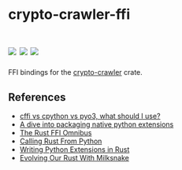 # crypto-crawler-ffi

[![](https://img.shields.io/github/workflow/status/soulmachine/crypto-crawler-rs/CI/main)](https://github.com/soulmachine/crypto-crawler-rs/actions?query=branch%3Amain)
[![](https://img.shields.io/crates/v/crypto-crawler-ffi.svg)](https://crates.io/crates/crypto-crawler-ffi)
[![](https://docs.rs/crypto-crawler-ffi/badge.svg)](https://docs.rs/crypto-crawler-ffi)
==========

FFI bindings for the [crypto-crawler](https://crates.io/crates/crypto-crawler) crate.

## References

-   [cffi vs cpython vs pyo3, what should I use?](https://www.reddit.com/r/rust/comments/fxe99l/cffi_vs_cpython_vs_pyo3_what_should_i_use/)
-   [A dive into packaging native python extensions](https://blog.schuetze.link/2018/07/21/a-dive-into-packaging-native-python-extensions.html)
-   [The Rust FFI Omnibus](http://jakegoulding.com/rust-ffi-omnibus/)
-   [Calling Rust From Python](https://bheisler.github.io/post/calling-rust-in-python/)
-   [Writing Python Extensions in Rust](https://kushaldas.in/posts/writing-python-extensions-in-rust.html)
-   [Evolving Our Rust With Milksnake](https://blog.sentry.io/2017/11/14/evolving-our-rust-with-milksnake)
